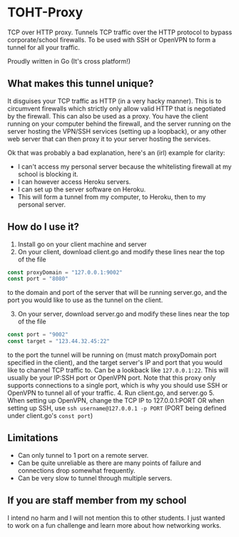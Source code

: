 # TOHT-Proxy
TCP over HTTP proxy. Tunnels TCP traffic over the HTTP protocol to bypass corporate/school firewalls. To be used with SSH or OpenVPN to form a tunnel for all your traffic.

Proudly written in Go (It's cross platform!)

## What makes this tunnel unique?
It disguises your TCP traffic as HTTP (in a very hacky manner). This is to circumvent firewalls which strictly only
allow valid HTTP that is negotiated by the firewall. This can also be used as a proxy. You have the 
client running on your computer behind the firewall, and the server running on the server hosting the VPN/SSH services
(setting up a loopback), or any other web server that can then proxy it to your server hosting the services.

Ok that was probably a bad explanation, here's an (irl) example for clarity:
- I can't access my personal server because the whitelisting firewall at my school is blocking it.
- I can however access Heroku servers.
- I can set up the server software on Heroku.
- This will form a tunnel from my computer, to Heroku, then to my personal server.

## How do I use it?
1. Install go on your client machine and server
2. On your client, download client.go and modify these lines near the top of the file

  ```go
  const proxyDomain = "127.0.0.1:9002"
  const port = "8080"
  ```
  
  to the domain and port of the server that will be running server.go, and the port you would like to use
  as the tunnel on the client.

3. On your server, download server.go and modify these lines near the top of the file

  ```go
  const port = "9002"
  const target = "123.44.32.45:22"
  ```

  to the port the tunnel will be running on (must match proxyDomain port specified in the client), and the target
  server's IP and port that you would like to channel TCP traffic to. Can be a lookback like `127.0.0.1:22`. This
  will usually be your IP:SSH port or OpenVPN port. Note that this proxy only supports connections to a single port,
  which is why you should use SSH or OpenVPN to tunnel all of your traffic.
4. Run client.go, and server.go
5. When setting up OpenVPN, change the TCP IP to 127.0.0.1:PORT
  OR when setting up SSH, use `ssh username@127.0.0.1 -p PORT` (PORT being defined under client.go's `const port`)

## Limitations
- Can only tunnel to 1 port on a remote server.
- Can be quite unreliable as there are many points of failure and connections drop somewhat frequently.
- Can be very slow to tunnel through multiple servers.

## If you are staff member from my school
I intend no harm and I will not mention this to other students. I just wanted to work on a fun challenge and
learn more about how networking works.
